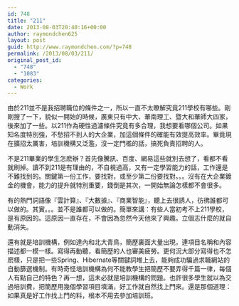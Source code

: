 ```yaml
---
id: 748
title: "211"
date: 2013-08-03T20:40:16+00:00
author: raymondchen625
layout: post
guid: http://www.raymondchen.com/?p=748
permalink: /2013/08/03/211/
original_post_id:
  - "748"
  - "1083"
categories:
  - Work
---
```

由於211並不是我招聘職位的條件之一，所以一直不太瞭解究竟211學校有哪些。剛剛搜了一下，貌似一開始的時候，廣東只有中大、華南理工、暨大和華師大四家，後來加了一些。以211作為硬性過濾條件究竟有多合理，我想要看哪個公司。如果知名度特別強，不愁招不到人的大企業，加這個條件的確能有效提高效率。畢竟現在擴招太厲害，培訓機構又泛濫，沒一定門檻的話，搞死負責招聘的人。

不是211畢業的學生怎麽辦？首先像騰訊、百度、網易這些就別去想了，看都不看就刷掉。讀不到211是有理由的，不自視過高，又有一定學習能力的話，工作還是不難找到的。關鍵第一份工作，要找對，或至少第二份要找對。。。沒有在大企業鍍金的機會，能力的提升就特別重要，錢倒是其次，一開始無論怎樣都不會很多。

有的熱門詞語像『雲計算』、『大數據』、『商業智能』，聽上去很誘人，彷彿誰都可以做的。其實。。。並不是誰都可以做的。簡單來講：有些人當初考不上211學校，是有原因的。這原因一直存在，不會因為忽然今天他來了興趣。立個志什麼的就自動消失。

還有就是培訓機構，例如達內和北大青鳥，簡歷裏面大量出現，連項目名稱和內容描述都一模一樣。寫得再動聽，看簡歷的人也審美疲勞。更何況大部分寫得也不怎麽樣，只是把一些Spring、Hibernate等關鍵詞堆上去，能夠成功騙過求職網站的自動篩選機制。有時奇怪培訓機構為何不能教學生把簡歷不要弄得千篇一律，每個人有點自己的特色？再一想，這未必就是培訓機構的問題。也許很多學生就以為交過培訓費，把簡歷用幾個學習項目填滿，好工作就自然找上門來。還是那個道理：如果真是好工作找上門的料，根本不用去參加培訓班。